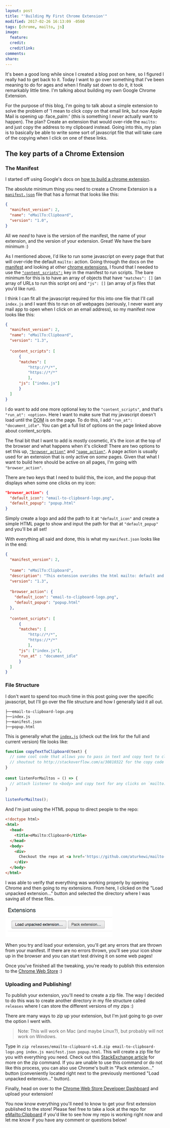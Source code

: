 ```yaml
---
layout: post
title: "'Building My First Chrome Extension'"
modified: 2017-02-26 16:13:09 -0500
tags: [chrome, mailto, js]
image:
  feature: 
  credit: 
  creditlink: 
comments: 
share: 
---
```


It's been a good long while since I created a blog post on here, so I figured I really had to get back to it. Today I want to go over something that I've been meaning to do for ages and when I finally sat down to do it, it took remarkably little time. I'm talking about building my own Google Chrome Extension. 

For the purpose of this blog, I'm going to talk about a simple extension to solve the problem of 'I mean to click copy on that email link, but now Apple Mail is opening up :face_palm:' (this is something I _never_ actually want to happen). The plan? Create an extension that would over-ride the `mailto:` and just copy the address to my clipboard instead. Going into this, my plan is to basically be able to write some sort of javascript file that will take care of the copying when I click on one of these links. 

## The key parts of a Chrome Extension

### The Manifest

I started off using Google's docs on [how to build a chrome extension](https://developer.chrome.com/extensions/getstarted). 

The absolute minimum thing you need to create a Chrome Extension is a [`manifest.json`](https://developer.chrome.com/extensions/manifest) file that has a format that looks like this:

```json
{
  "manifest_version": 2,
  "name": "eMailTo:Clipboard",
  "version": "1.0",
}
```

All we _need_ to have is the version of the manifest, the name of your extension, and the version of your extension. Great! We have the bare minimum :)

As I mentioned above, I'd like to run some javascript on every page that that will over-ride the default `mailto:` action. Going through the docs on the [manifest](https://developer.chrome.com/extensions/manifest) and looking at other [chrome extensions](https://github.com/NStephenson/LE3/), I found that I needed to use the [`"content_scripts":`](https://developer.chrome.com/extensions/content_scripts) key in the manifest to run scripts. The bare minimum for this is to have an array of objects that have `"matches": []` (an array of URLs to run this script on) and `"js": []` (an array of js files that you'd like run).

I think I can fit all the javascript required for this into one file that I'll call `index.js` and I want this to run on _all_ webpages (seriously, I never want any mail app to open when I click on an email address), so my manifest now looks like this:

```json
{
  "manifest_version": 2,
  "name": "eMailTo:Clipboard",
  "version": "1.3",
  
  "content_scripts": [
      {
      "matches": [
          "http://*/*",
          "https://*/*"
          ],
      "js": ["index.js"]
      }
  ]
}
```

I do want to add one more optional key to the `"content_scripts"`, and that's `"run_at": <option>`. Here I want to make sure that my javascript doesn't load until the [DOM](https://developer.mozilla.org/en-US/docs/Web/API/Document_Object_Model/Introduction) is on the page. To do this, I add `"run_at": "document_idle"`. You can get a full list of options on the page linked above about content_scripts. 

The final bit that I want to add is mostly cosmetic, it's the icon at the top of the browser and what happens when it's clicked! There are two options to set this up, [`"browser_action"`](https://developer.chrome.com/extensions/browserAction) and [`"page_action"`](https://developer.chrome.com/extensions/pageAction). A page action is usually used for an extension that is only active on _some_ pages. Given that what I want to build here should be active on all pages, I'm going with `"browser_action"`. 

There are two keys that I need to build this, the icon, and the popup that displays when some one clicks on my icon:

```json
"browser_action": {
  "default_icon": "email-to-clipboard-logo.png",
  "default_popup": "popup.html"
}
```

Simply create a logo and add the path to it at `"default_icon"` and create a simple HTML page to show and input the path for that at `"default_popup"` and you'll be all set!

With everything all said and done, this is what my `manifest.json` looks like in the end:

```json
{
  "manifest_version": 2,

  "name": "eMailTo:Clipboard",
  "description": "This extension overides the html mailto: default and copys the email to your clipboard instead.",
  "version": "1.3",

  "browser_action": {
    "default_icon": "email-to-clipboard-logo.png",
    "default_popup": "popup.html"
  },
  
  "content_scripts": [
      {
      "matches": [
          "http://*/*",
          "https://*/*"
          ],
      "js": ["index.js"],
      "run_at" : "document_idle"
      }
  ]
}
```

### File Structure

I don't want to spend too much time in this post going over the specific javascript, but I'll go over the file structure and how I generally laid it all out. 

```
├──email-to-clipboard-logo.png
├──index.js
├──manifest.json
├──popup.html
```

This is generally what the [`index.js`](https://github.com/aturkewi/mailto-overide/blob/master/index.js) (check out the link for the full and current version) file looks like:

```javascript
function copyTextToClipboard(text) {
  // some cool code that allows you to pass in text and copy text to clipboard
  // shoutout to http://stackoverflow.com/a/30810322 for the copy code below
}

const listenForMailtos = () => {
  // attach listener to <body> and copy text for any clicks on `mailto:` links
}

listenForMailtos();
```

And I'm just using the HTML popup to direct people to the repo:

```html
<!doctype html>
<html>
  <head>
    <title>eMailto:Clipboard</title>
  </head>
  <body>
    <div>
      Checkout the repo at <a href='https://github.com/aturkewi/mailto-overide'>https://github.com/aturkewi/mailto-overide</a>
    </div>
  </body>
</html>
```

I was able to verify that everything was working properly by opening Chrome and then going to my extensions. From here, I clicked on the "Load unpacked extension..." button and selected the directory where I was saving all of these files. 

![load unpacked extension](../images/2017-02-26-chrome-extension/img1-load-unpacked-extension.png)

When you try and load your extension, you'll get any errors that are thrown from your manifest. If there are no errors thrown, you'll see your icon show up in the browser and you can start test driving it on some web pages!

Once you've finished all the tweaking, you're ready to publish this extension to the [Chrome Web Store](https://chrome.google.com/webstore/category/extensions) :)

### Uploading and Publishing!

To publish your extension, you'll need to create a zip file. The way I decided to do this was to create another directory in my file structure called `releases` where I can store the different versions of my zips :)

There are many ways to zip up your extension, but I'm just going to go over the option I went with. 

>Note: This will work on Mac (and maybe Linux?), but probably will not work on Windows. 

Type in `zip releases/emailto-clipboard-v1.0.zip email-to-clipboard-logo.png index.js manifest.json popup.html`. This will create a zip file for you with everything you need. Check out this [StackExchange article](http://unix.stackexchange.com/a/6599) for more on the zip command. If you are unable to use this command or do not like this process, you can also use Chrome's built in "Pack extension..." button (conveniently located right next to the previously mentioned "Load unpacked extension..." button).

Finally, head on over to the [Chrome Web Store Developer Dashboard](https://chrome.google.com/webstore/developer/dashboard) and upload your extension!

You now know everything you'll need to know to get your first extension published to the store! Please feel free to take a look at the repo for [eMailto:Clipboard](https://github.com/aturkewi/mailto-overide) if you'd like to see how my repo is working right now and let me know if you have any comment or questions below!